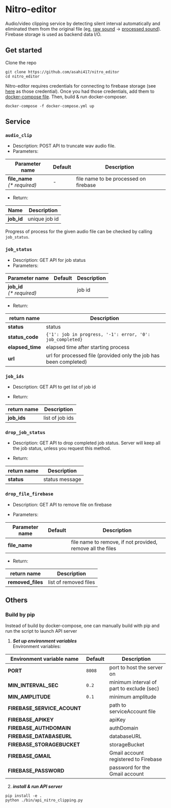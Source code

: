 # Nitro-editor
Audio/video clipping service by detecting silent interval automatically and eliminated them from
the original file (eg, [raw sound](./sample_files/sample_0.wav) -> [processed sound](./sample_files/sample_0_edit.wav)).
Firebase storage is used as backend data I/O.  

## Get started
Clone the repo

```
git clone https://github.com/asahi417/nitro_editor
cd nitro_editor
```

Nitro-editor requires credentials for connecting to firebase storage (see [here](./FIREBASE.md) as those credential).
Once you had those credentials, add them to [docker-compose file](./docker-compose.yml).
Then, build & run docker-composer.

```
docker-compose -f docker-compose.yml up       
```

## Service
### `audio_clip`
- Description: POST API to truncate wav audio file.
- Parameters:

| Parameter name                            | Default              | Description                           |
| ----------------------------------------- | -------------------- | ------------------------------------- |
| **file_name**<br />_(\* required)_        |  -                   | file name to be processed on firebase |

- Return:

| Name       | Description                                     |
| ---------- | ----------------------------------------------- |
| **job_id** | unique job id  |

Progress of process for the given audio file can be checked by calling `job_status`. 

### `job_status`
- Description: GET API for job status
- Parameters:

| Parameter name                  | Default | Description                                                                         |
| ------------------------------- | ------- | ----------------------------------------------------------------------------------- |
| **job_id**<br />_(\* required)_ |         | job id |

- Return:

| return name         | Description                                     |
| ------------------- | ----------------------------------------------- |
| **status**          | status |
| **status_code**     | `{'1': job in progress, '-1': error, '0': job_completed}` |
| **elapsed_time**    | elapsed time after starting process |
| **url**             | url for processed file (provided only the job has been completed) |


### `job_ids`
- Description: GET API to get list of job id

- Return:

| return name         | Description     |
| ------------------- | --------------- |
| **job_ids**         | list of job ids |


### `drop_job_status`
- Description: GET API to drop completed job status. Server will keep all the job status, unless you request this method. 

- Return:

| return name         | Description    |
| ------------------- | -------------- |
| **status**          | status message |

### `drop_file_firebase`
- Description: GET API to remove file on firebase 

- Parameters:

| Parameter name   | Default | Description                                                                         |
| ---------------- | ------- | ----------------------------------------------------------------------------------- |
| **file_name**    |         | file name to remove, if not provided, remove all the files |


- Return:

| return name         | Description           |
| ------------------- | --------------------- |
| **removed_files**   | list of removed files |


## Others
### Build by pip
Instead of build by docker-compose, one can manually build with pip and run the script to launch 
API server

1. ***Set up environment variables***  
Environment variables:

| Environment variable name  | Default | Description                                                                                         |
| -------------------------- | ------- | --------------------------------------------------------------------------------------------------- |
| **PORT**                   | `8008`  | port to host the server on                                                                          |
| **MIN_INTERVAL_SEC**       | `0.2`   | minimum interval of part to exclude (sec) |
| **MIN_AMPLITUDE**          | `0.1`   | minimum amplitude |
| **FIREBASE_SERVICE_ACOUNT**|         | path to serviceAccount file |
| **FIREBASE_APIKEY**        |         | apiKey |
| **FIREBASE_AUTHDOMAIN**    |         | authDomain |
| **FIREBASE_DATABASEURL**   |         | databaseURL |
| **FIREBASE_STORAGEBUCKET** |         | storageBucket |
| **FIREBASE_GMAIL**         |         | Gmail account registered to Firebase |
| **FIREBASE_PASSWORD**      |         | password for the Gmail account |

2. ***install & run API server***    
```
pip install -e .
python ./bin/api_nitro_clipping.py
```
